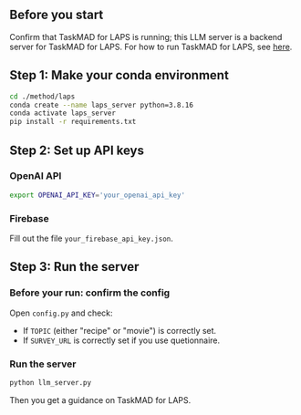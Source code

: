 

## Before you start

Confirm that TaskMAD for LAPS is running; this LLM server is a backend server for TaskMAD for LAPS.
For how to run TaskMAD for LAPS, see [here](https://github.com/grill-lab/TaskMAD/tree/radboud_branch).


## Step 1: Make your conda environment

```bash
cd ./method/laps
conda create --name laps_server python=3.8.16
conda activate laps_server
pip install -r requirements.txt
```

## Step 2: Set up API keys


### OpenAI API

```bash
export OPENAI_API_KEY='your_openai_api_key'
```


### Firebase
Fill out the file `your_firebase_api_key.json`.


## Step 3: Run the server

### Before your run: confirm the config

Open `config.py` and check:
- If `TOPIC` (either "recipe" or "movie") is correctly set.
- If `SURVEY_URL` is correctly set if you use quetionnaire.

### Run the server

```bash
python llm_server.py
```

Then you get a guidance on TaskMAD for LAPS.